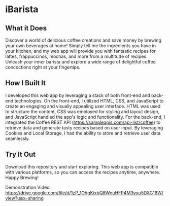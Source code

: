 # iBarista

## What it Does
Discover a world of delicious coffee creations and save money by brewing your own beverages at home! 
Simply tell me the ingredients you have in your kitchen, and my web app will provide you with fantastic recipes for lattes, frappuccinos, mochas, and more from a multitude of recipes. 
Unleash your inner barista and explore a wide range of delightful coffee concoctions right at your fingertips.

## How I Built It
I developed this web app by leveraging a stack of both front-end and back-end technologies. 
On the front-end, I utilized HTML, CSS, and JavaScript to create an engaging and visually appealing user interface. HTML was used to structure the content, CSS was employed for styling and layout design, and JavaScript handled the app's logic and functionality.
For the back-end, I integrated the Coffee REST API (https://sampleapis.com/api-list/coffee) to retrieve data and generate tasty recipes based on user input. By leveraging Cookies and Local Storage, I had the ability to store and retrieve user data seamlessly.

## Try It Out
Download this repository and start exploring. This web app is compatible with various platforms, so you can access the recipes anytime, anywhere. Happy Brewing!

Demonstration Video: https://drive.google.com/file/d/1zP_1OhgKixbQ8WnuHFP4M3yyu5DXG16W/view?usp=sharing
